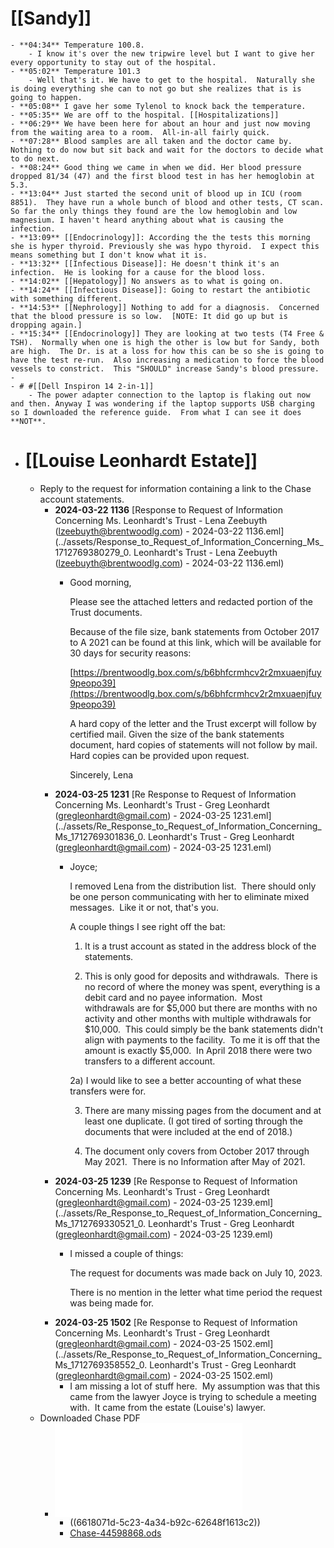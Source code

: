 # [[Sandy]]
	- **04:34** Temperature 100.8.
		- I know it's over the new tripwire level but I want to give her every opportunity to stay out of the hospital.
	- **05:02** Temperature 101.3
		- Well that's it. We have to get to the hospital.  Naturally she is doing everything she can to not go but she realizes that is is going to happen.
	- **05:08** I gave her some Tylenol to knock back the temperature.
	- **05:35** We are off to the hospital. [[Hospitalizations]]
	- **06:29** We have been here for about an hour and just now moving from the waiting area to a room.  All-in-all fairly quick.
	- **07:28** Blood samples are all taken and the doctor came by.  Nothing to do now but sit back and wait for the doctors to decide what to do next.
	- **08:24** Good thing we came in when we did. Her blood pressure dropped 81/34 (47) and the first blood test in has her hemoglobin at 5.3.
	- **13:04** Just started the second unit of blood up in ICU (room 8851).  They have run a whole bunch of blood and other tests, CT scan.  So far the only things they found are the low hemoglobin and low magnesium. I haven't heard anything about what is causing the infection.
	- **13:09** [[Endocrinology]]: According the the tests this morning she is hyper thyroid. Previously she was hypo thyroid.  I expect this means something but I don't know what it is.
	- **13:32** [[Infectious Disease]]: He doesn't think it's an infection.  He is looking for a cause for the blood loss.
	- **14:02** [[Hepatology]] No answers as to what is going on.
	- **14:24** [[Infectious Disease]]: Going to restart the antibiotic with something different.
	- **14:53** [[Nephrology]] Nothing to add for a diagnosis.  Concerned that the blood pressure is so low.  [NOTE: It did go up but is dropping again.]
	- **15:34** [[Endocrinology]] They are looking at two tests (T4 Free & TSH).  Normally when one is high the other is low but for Sandy, both are high.  The Dr. is at a loss for how this can be so she is going to have the test re-run.  Also increasing a medication to force the blood vessels to constrict.  This "SHOULD" increase Sandy's blood pressure.
	-
	- # #[[Dell Inspiron 14 2-in-1]]
		- The power adapter connection to the laptop is flaking out now and then. Anyway I was wondering if the laptop supports USB charging so I downloaded the reference guide.  From what I can see it does **NOT**.
- # [[Louise Leonhardt Estate]]
	- Reply to the request for information containing a link to the Chase account statements.
		- **2024-03-22 1136** [Response to Request of Information Concerning Ms. Leonhardt's Trust - Lena Zeebuyth (lzeebuyth@brentwoodlg.com) - 2024-03-22 1136.eml](../assets/Response_to_Request_of_Information_Concerning_Ms_1712769380279_0. Leonhardt's Trust - Lena Zeebuyth (lzeebuyth@brentwoodlg.com) - 2024-03-22 1136.eml)
			- Good morning,
			  
			  Please see the attached letters and redacted portion of the Trust documents.
			  
			  Because of the file size, bank statements from October 2017 to A 2021 can be found at this link, which will be available for 30 days for security reasons:
			  
			  [https://brentwoodlg.box.com/s/b6bhfcrmhcv2r2mxuaenjfuy9peopo39](https://brentwoodlg.box.com/s/b6bhfcrmhcv2r2mxuaenjfuy9peopo39)
			  
			  A hard copy of the letter and the Trust excerpt will follow by certified mail. Given the size of the bank statements document, hard copies of statements will not follow by mail. Hard copies can be provided upon request.
			  
			  Sincerely,
			  Lena
		- **2024-03-25 1231** [Re  Response to Request of Information Concerning Ms. Leonhardt's Trust - Greg Leonhardt (gregleonhardt@gmail.com) - 2024-03-25 1231.eml](../assets/Re_Response_to_Request_of_Information_Concerning_Ms_1712769301836_0. Leonhardt's Trust - Greg Leonhardt (gregleonhardt@gmail.com) - 2024-03-25 1231.eml)
			- Joyce;
			  
			  I removed Lena from the distribution list.  There should only be one person communicating with her to eliminate mixed messages.  Like it or not, that's you.
			  
			  A couple things I see right off the bat:
			  
			  1) It is a trust account as stated in the address block of the statements.
			  
			  2) This is only good for deposits and withdrawals.  There is no record of where the money was spent, everything is a debit card and no payee information.  Most withdrawals are for $5,000 but there are months with no activity and other months with multiple withdrawals for $10,000.  This could simply be the bank statements didn't align with payments to the facility.  To me it is off that the amount is exactly $5,000.  In April 2018 there were two transfers to a different account.
			  
			  2a) I would like to see a better accounting of what these transfers were for.
			  
			  3) There are many missing pages from the document and at least one duplicate. (I got tired of sorting through the documents that were included at the end of 2018.)
			  
			  4) The document only covers from October 2017 through May 2021.  There is no Information after May of 2021.
		- **2024-03-25 1239** [Re  Response to Request of Information Concerning Ms. Leonhardt's Trust - Greg Leonhardt (gregleonhardt@gmail.com) - 2024-03-25 1239.eml](../assets/Re_Response_to_Request_of_Information_Concerning_Ms_1712769330521_0. Leonhardt's Trust - Greg Leonhardt (gregleonhardt@gmail.com) - 2024-03-25 1239.eml)
			- I missed a couple of things:
			  
			  The request for documents was made back on July 10, 2023.
			  
			  There is no mention in the letter what time period the request was being made for.
		- **2024-03-25 1502** [Re  Response to Request of Information Concerning Ms. Leonhardt's Trust - Greg Leonhardt (gregleonhardt@gmail.com) - 2024-03-25 1502.eml](../assets/Re_Response_to_Request_of_Information_Concerning_Ms_1712769358552_0. Leonhardt's Trust - Greg Leonhardt (gregleonhardt@gmail.com) - 2024-03-25 1502.eml)
			- I  am missing a lot of stuff here.  My assumption was that this came from the lawyer Joyce is trying to schedule a meeting with.  It came from the  estate (Louise's) lawyer.
	- Downloaded Chase PDF
		- ![Statements 10.2017 to 05.2021.pdf](../assets/Statements_10.2017_to_05.2021_1712769438182_0.pdf)
			- ((6618071d-5c23-4a34-b92c-62648f1613c2))
			- [Chase-44598868.ods](../../../assets/Chase-44598868_1712873014276_0.ods)